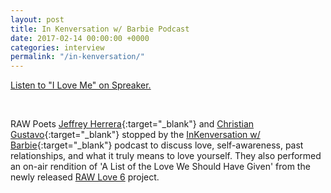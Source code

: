 ```yaml
---
layout: post
title: In Kenversation w/ Barbie Podcast
date: 2017-02-14 00:00:00 +0000
categories: interview
permalink: "/in-kenversation/"
---
```



<a class="spreaker-player" href="https://www.spreaker.com/user/scumbagnetworks/i-love-me" data-resource="episode_id=10825688" data-theme="light" data-autoplay="false" data-playlist="false" data-cover="https://d3wo5wojvuv7l.cloudfront.net/images.spreaker.com/original/10497228343d35c9a559d0019fc2df59.jpg" data-width="100%" data-height="400px">Listen to "I Love Me" on Spreaker.</a><script async src="https://widget.spreaker.com/widgets.js"></script>

<br>

RAW Poets [Jeffrey Herrera](http://www.twitter.com/isthatjeff){:target="_blank"} and [Christian Gustavo](http://www.twitter.com/chrisnobody){:target="_blank"} stopped by the [InKenversation w/ Barbie](http://www.twitter.com/InKenversation){:target="_blank"} podcast to discuss love, self-awareness, past relationships, and what it truly means to love yourself. They also performed an on-air rendition of 'A List of the Love We Should Have Given' from the newly released [RAW Love 6](/) project.
